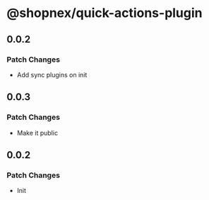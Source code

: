 # @shopnex/quick-actions-plugin

## 0.0.2

### Patch Changes

- Add sync plugins on init

## 0.0.3

### Patch Changes

- Make it public

## 0.0.2

### Patch Changes

- Init
